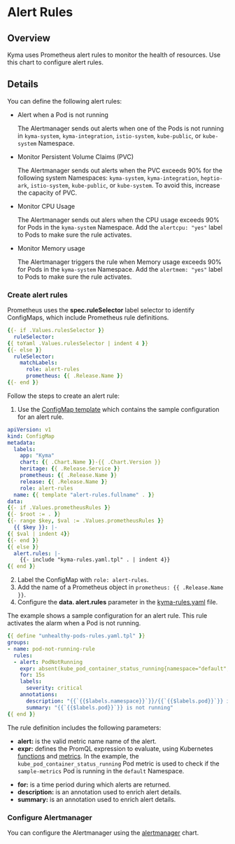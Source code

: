 # Alert Rules

## Overview

Kyma uses Prometheus alert rules to monitor the health of resources. Use this chart to configure alert rules.

## Details

You can define the following alert rules:

- Alert when a Pod is not running

    The Alertmanager sends out alerts when one of the Pods is not running in `kyma-system`, `kyma-integration`, `istio-system`, `kube-public`, or `kube-system` Namespace.

- Monitor Persistent Volume Claims (PVC)

    The Alertmanager sends out alerts when the PVC exceeds 90% for the following system Namespaces: `kyma-system`, `kyma-integration`, `heptio-ark`, `istio-system`, `kube-public`, or `kube-system`. To avoid this, increase the capacity of PVC.

-  Monitor CPU Usage

    The Alertmanager sends out alers when the CPU usage exceeds 90% for Pods in the `kyma-system` Namespace. Add the `alertcpu: "yes"` label to Pods to make sure the rule activates.

- Monitor Memory usage

    The Alertmanager triggers the rule when Memory usage exceeds 90% for Pods in the `kyma-system` Namespace. Add the `alertmem: "yes"` label to Pods to make sure the rule activates.

### Create alert rules

Prometheus uses the  **spec.ruleSelector** label selector to identify ConfigMaps, which include Prometheus rule definitions. 

```yaml
{{- if .Values.rulesSelector }}
  ruleSelector:
{{ toYaml .Values.rulesSelector | indent 4 }}
{{- else }}
  ruleSelector:
    matchLabels:
      role: alert-rules
      prometheus: {{ .Release.Name }}
{{- end }}
```
Follow the steps to create an alert rule:

1. Use the [ConfigMap template](./templates/alert-rules-configmap.yaml) which contains the sample configuration for an alert rule.


```yaml
apiVersion: v1
kind: ConfigMap
metadata:
  labels:
    app: "Kyma"
    chart: {{ .Chart.Name }}-{{ .Chart.Version }}
    heritage: {{ .Release.Service }}
    prometheus: {{ .Release.Name }}
    release: {{ .Release.Name }}
    role: alert-rules
  name: {{ template "alert-rules.fullname" . }}
data:
{{- if .Values.prometheusRules }}
{{- $root := . }}
{{- range $key, $val := .Values.prometheusRules }}
  {{ $key }}: |-
{{ $val | indent 4}}
{{- end }}
{{ else }}
  alert.rules: |-
    {{- include "kyma-rules.yaml.tpl" . | indent 4}}
{{ end }}
```

2. Label the ConfigMap with `role: alert-rules`.
3. Add the name of a Prometheus object in `prometheus: {{ .Release.Name }}`.
3. Configure the **data. alert.rules** parameter in the [kyma-rules.yaml](templates/kyma-rules.yaml) file. 


The example shows a sample configuration for an alert rule. This rule activates the alarm when a Pod is not running.

```yaml
{{ define "unhealthy-pods-rules.yaml.tpl" }}
groups:
- name: pod-not-running-rule
  rules:
  - alert: PodNotRunning
    expr: absent(kube_pod_container_status_running{namespace="default",pod="sample-metrics"})
    for: 15s
    labels:
      severity: critical
    annotations:
      description: "{{`{{$labels.namespace}}`}}/{{`{{$labels.pod}}`}} is not running"
      summary: "{{`{{$labels.pod}}`}} is not running"
{{ end }}
```
The rule definition includes the following parameters:

- **alert:** is the valid metric name name of the alert.
- **expr:** defines the PromQL expression to evaluate, using Kubernetes [functions](https://prometheus.io/docs/prometheus/latest/querying/functions/) and [metrics](https://github.com/kubernetes/kube-state-metrics/blob/master/Documentation/pod-metrics.md). In the example, the `kube_pod_container_status_running` Pod metric is used to check if the `sample-metrics` Pod is running in the `default` Namespace.
* **for:**  is a time period during which alerts are returned.
* **description:** is an annotation used to enrich alert details.
* **summary:** is an annotation used to enrich alert details.


### Configure Alertmanager

You can configure the Alertmanager using the [alertmanager](../alertmanager/README.md) chart.

